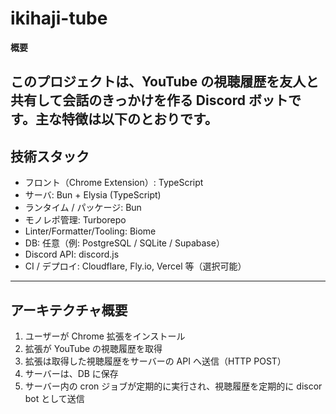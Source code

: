 # ikihaji-tube

**概要**

## このプロジェクトは、YouTube の視聴履歴を友人と共有して会話のきっかけを作る Discord ボットです。主な特徴は以下のとおりです。

## 技術スタック

- フロント（Chrome Extension）: TypeScript
- サーバ: Bun + Elysia (TypeScript)
- ランタイム / パッケージ: Bun
- モノレポ管理: Turborepo
- Linter/Formatter/Tooling: Biome
- DB: 任意（例: PostgreSQL / SQLite / Supabase）
- Discord API: discord.js
- CI / デプロイ: Cloudflare, Fly.io, Vercel 等（選択可能）

---

## アーキテクチャ概要

1. ユーザーが Chrome 拡張をインストール
2. 拡張が YouTube の視聴履歴を取得
3. 拡張は取得した視聴履歴をサーバーの API へ送信（HTTP POST）
4. サーバーは、DB に保存
5. サーバー内の cron ジョブが定期的に実行され、視聴履歴を定期的に discor bot として送信
